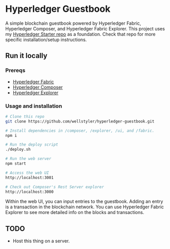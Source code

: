# Hyperledger Guestbook

A simple blockchain guestbook powered by Hyperledger Fabric, Hyperledger Composer, and Hyperledger Fabric Explorer. This project uses my [Hyperledger Starter repo](https://github.com/wellstyler/hyperledger-starter) as a foundation. Check that repo for more specific installation/setup instructions.

## Run it locally

### Prereqs
* [Hyperledger Fabric](http://hyperledger-fabric.readthedocs.io/en/release-1.1/prereqs.html)
* [Hyperledger Composer](https://hyperledger.github.io/composer/latest/installing/development-tools.html)
* [Hyperledger Explorer](https://github.com/wellstyler/hyperledger-starter#deploy-exporer)

### Usage and installation

```bash
# Clone this repo
git clone https://github.com/wellstyler/hyperledger-guestbook.git

# Install dependencies in /composer, /explorer, /ui, and /fabric.
npm i

# Run the deploy script
./deploy.sh

# Run the web server
npm start

# Access the web UI
http://localhost:3001

# Check out Composer's Rest Server explorer
http://localhost:3000
```

Within the web UI, you can input entries to the guestbook. Adding an entry is a transaction in the blockchain network. You can use Hyperledger Fabric Explorer to see more detailed info on the blocks and transactions.

## TODO

* Host this thing on a server.
